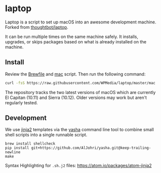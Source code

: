 # laptop

Laptop is a script to set up macOS into an awesome development machine. Forked from [thoughtbot/laptop](https://github.com/thoughtbot/laptop).

It can be run multiple times on the same machine safely. It installs, upgrades, or skips packages based on what is already installed on the machine.

## Install

Review the [Brewfile](https://github.com/WPMedia/laptop/blob/master/templates/Brewfile) and [mac](https://github.com/WPMedia/laptop/blob/master/mac) script. Then run the following command:

```sh
curl -fsS https://raw.githubusercontent.com/WPMedia/laptop/master/mac | sh | tee ~/laptop.log
```

The repository tracks the two latest versions of macOS which are currently El Capitan (10.11) and Sierra (10.12). Older versions may work but aren't regularly tested.

## Development

We use [jinja2](http://jinja.pocoo.org/docs/2.9/) templates via the [yasha](https://github.com/kblomqvist/yasha) command line tool to combine small shell scripts into a single runnable script.

```
brew install shellcheck
pip install git+https://github.com/AlJohri/yasha.git@keep-trailing-newline
make
```

Syntax Highlighting for `.sh.j2` files: https://atom.io/packages/atom-jinja2
